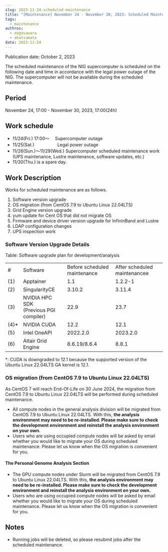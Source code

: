 ```yaml
---
slug: 2023-11-24-scheduled-maintenance
title: "[Maintenance] November 24 - November 30, 2023: Scheduled Maintenance."
tags:
  - maintenance
authros:
  - oogasawara
  - akatsumata
date: 2023-11-24
---
```


Publication date: October 2, 2023

The scheduled maintenance of the NIG supercomputer is scheduled on the following date and time in accordance with the legal power outage of the NIG. The supercomputer will not be available during the scheduled maintenance.

## Period

November 24, 17:00 - November 30, 2023, 17:00(24h)


## Work schedule

- 11/24(Fri.) 17:00～ 　Supercomputer outage
- 11/25(Sat.) 　　　　　Legal power outage
- 11/26(Sun.)～11/29(Wed.) Supercomputer scheduled maintenance work (UPS maintenance, Lustre maintenance, software updates, etc.)
- 11/30(Thu.) is a spare day.


## Work Description

Works for scheduled maintenance are as follows.

1. Software version upgrade 
2. OS migration (from CentOS 7.9 to Ubuntu Linux 22.04LTS)
3. Grid Engine version upgrade 
4. yum update for Cent OS that did not migrate OS 
5. Firmware and device driver version upgrade for InfininBand and Lustre 
6. LDAP configuration changes 
7. UPS inspection work

### Software Version Upgrade Details

Table: Software upgrade plan for development/analysis

<table>
<tr>
  <td>#</td>
  <td>Software</td>
  <td>Before scheduled maintenance</td>
  <td>After scheduled maintenancee</td>
</tr>

<tr>
  <td>(1)</td>
  <td>Apptainer</td>
  <td>1.1</td>
  <td>1.2.2-1</td>
</tr>

<tr>
  <td>(2)</td>
  <td>SingularityCE</td>
  <td>3.10.2</td>
  <td>3.11.4</td>
</tr>

<tr>
  <td>(3)</td>
  <td>NVIDIA HPC SDK<br/>(Previous PGI compiler) </td>
  <td>22.9</td>
  <td>23.7</td>
</tr>

<tr>
  <td>(4)*</td>
  <td>NVIDIA CUDA</td>
  <td>12.2</td>
  <td>12.1</td>
</tr>

<tr>
  <td>(5)</td>
  <td>Intel OneAPI</td>
  <td>2022.2.0</td>
  <td>2023.2.0</td>
</tr>

<tr>
  <td>(6)</td>
  <td>Altair Grid Engine</td>
  <td>8.6.19/8.6.4</td>
  <td>8.8.1</td>
</tr>

</table>

*: 
CUDA is downgraded to 12.1 because the supported version of the Ubuntu Linux 22.04LTS GA kernel is 12.1.

### OS migration (from CentOS 7.9 to Ubuntu Linux 22.04LTS)

As CentOS 7 will reach End-Of-Life on 30 June 2024, the migration from CentOS 7.9 to Ubuntu Linux 22.04LTS will be performed during scheduled maintenance.

- All compute nodes in the general analysis division will be migrated from CentOS 7.9 to Ubuntu Linux 22.04LTS. With this, **the analysis environment may need to be re-installed. Please make sure to check the development environment and reinstall the analysis environment on your own.**
- Users who are using occupied compute nodes will be asked by email whether you would like to migrate your OS during scheduled maintenance. Please let us know when the OS migration is convenient for you.


#### The Personal Genome Analysis Section

- The GPU compute nodes under Slurm will be migrated from CentOS 7.9 to Ubuntu Linux 22.04LTS. With this, **the analysis environment may need to be re-installed. Please make sure to check the development environment and reinstall the analysis environment on your own.**
- Users who are using occupied compute nodes will be asked by email whether you would like to migrate your OS during scheduled maintenance. Please let us know when the OS migration is convenient for you.


## Notes
- Running jobs will be deleted, so please resubmit jobs after the scheduled maintenance.

